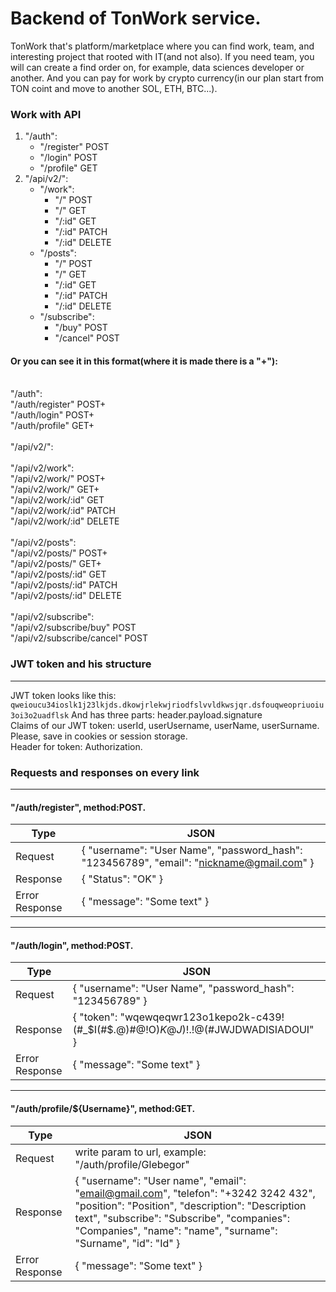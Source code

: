 # Backend of TonWork service.
TonWork that's platform/marketplace where you can find work, team, and interesting project that rooted with IT(and not also).
If you need team, you will can create a find order on, for example, data sciences developer or another. 
And you can pay for work by crypto currency(in our plan start from TON coint and move to another SOL, ETH, BTC...).

<h3>Work with API</h3>

1. "/auth":
      - "/register"   POST
      - "/login"      POST
      - "/profile"    GET
2. "/api/v2/":
      - "/work":
          - "/"       POST
          - "/"       GET
          - "/:id"    GET
          - "/:id"    PATCH
          - "/:id"    DELETE
      - "/posts":
          - "/"       POST
          - "/"       GET
          - "/:id"    GET
          - "/:id"    PATCH
          - "/:id"    DELETE
      - "/subscribe":
          - "/buy"    POST
          - "/cancel" POST
         
<h4>Or you can see it in this format(where it is made there is a "+"):</h4><br>
"/auth":<br>
"/auth/register"           POST+<br>
"/auth/login"              POST+<br>
"/auth/profile"            GET+<br>
<br>
"/api/v2/":<br>
<br>
"/api/v2/work":<br>
"/api/v2/work/"            POST+<br>
"/api/v2/work/"            GET+<br>
"/api/v2/work/:id"         GET<br>
"/api/v2/work/:id"         PATCH<br>
"/api/v2/work/:id"         DELETE<br>
<br>
"/api/v2/posts":<br>
"/api/v2/posts/"           POST+<br>
"/api/v2/posts/"           GET+<br>
"/api/v2/posts/:id"        GET<br>
"/api/v2/posts/:id"        PATCH<br>
"/api/v2/posts/:id"        DELETE<br>
<br>
"/api/v2/subscribe":<br>
"/api/v2/subscribe/buy"    POST<br>
"/api/v2/subscribe/cancel" POST<br>

<h3>JWT token and his structure</h3>
<hr>
JWT token looks like this:
<code>qweioucu34ioslk1j23lkjds.dkowjrlekwjriodfslvvldkwsjqr.dsfouqweopriuoiu3oi3o2uadflsk</code>
And has three parts: header.payload.signature<br>
Claims of our JWT token: userId, userUsername, userName, userSurname.<br>
Please, save in cookies or session storage. <br>
Header for token: Authorization.<br> 

<h3>Requests and responses on every link</h3>
<hr>
<h4>"/auth/register", method:POST.</h4>

Type | JSON 
--- | ---
Request | { "username": "User Name", "password_hash": "123456789", "email": "nickname@gmail.com" }
Response | { "Status": "OK" } 
Error Response | { "message": "Some text" } 

<hr>
<h4>"/auth/login", method:POST.</h4>

Type | JSON 
--- | ---
Request | { "username": "User Name", "password_hash": "123456789" }
Response | { "token": "wqewqeqwr123o1kepo2k-c439!(#_$I(#$.@)#@!O)$K@J)!$.!@(#JWJDWADISIADOUI" }
Error Response | { "message": "Some text" } 

<hr>
<h4>"/auth/profile/${Username}", method:GET.</h4>

Type | JSON 
--- | ---
Request | write param to url, example: "/auth/profile/Glebegor"
Response | { "username": "User name", "email": "email@gmail.com", "telefon": "+3242 3242 432", "position": "Position", "description": "Description text", "subscribe": "Subscribe", "companies": "Companies", "name": "name", "surname": "Surname", "id": "Id" }
Error Response | { "message": "Some text" } 

